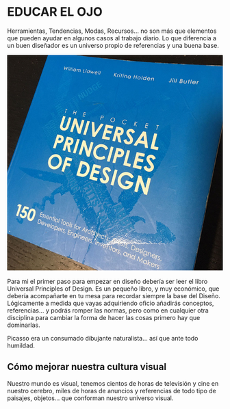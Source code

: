 # EDUCAR EL OJO

Herramientas, Tendencias, Modas, Recursos… no son más que elementos que pueden ayudar en algunos casos al trabajo diario. Lo que diferencia a un buen diseñador es un universo propio de referencias y una buena base.

![](../../.gitbook/assets/principios-universales%20%281%29.jpg)

Para mi el primer paso para empezar en diseño debería ser leer el libro Universal Principles of Design. Es un pequeño libro, y muy económico, que debería acompañarte en tu mesa para recordar siempre la base del Diseño. Lógicamente a medida que vayas adquiriendo oficio añadirás conceptos, referencias… y podrás romper las normas, pero como en cualquier otra disciplina para cambiar la forma de hacer las cosas primero hay que dominarlas.

Picasso era un consumado dibujante naturalista… así que ante todo humildad.

## Cómo mejorar nuestra cultura visual

Nuestro mundo es visual, tenemos cientos de horas de televisión y cine en nuestro cerebro, miles de horas de anuncios y referencias de todo tipo de paisajes, objetos… que conforman nuestro universo visual.

